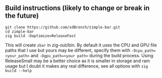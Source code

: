 ## Build instructions (likely to change or break in the future)
```
git clone https://github.com/xdBronch/zimple-bar.git
cd zimple-bar
zig build -Doptimize=ReleaseFast
```
This will create ``zbar`` in zig-out/bin. By default it uses the CPU and GPU file paths that I use but yours may be different, specify them with ``-Dcpu_path=<your_path>`` and ``-Dgpu_path=<your path>`` during the build process.
Using ReleaseSmall may be a better choice as it is smaller in storage and ram usage but I doubt it makes any real difference, see all options with ``zig build --help``
